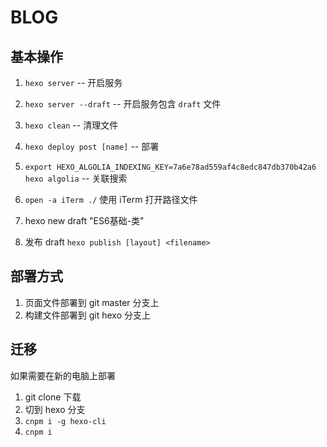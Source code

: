 # BLOG

## 基本操作

1. `hexo server` -- 开启服务
2. `hexo server --draft` -- 开启服务包含 `draft` 文件

3. `hexo clean` -- 清理文件
4. `hexo deploy post [name]` -- 部署

5. `export HEXO_ALGOLIA_INDEXING_KEY=7a6e78ad559af4c8edc847db370b42a6` `hexo algolia` -- 关联搜索

6. `open -a iTerm ./` 使用 iTerm 打开路径文件

7. hexo new draft "ES6基础-类"

8. 发布 draft  `hexo publish [layout] <filename>`

## 部署方式

1. 页面文件部署到 git master 分支上
2. 构建文件部署到 git hexo 分支上

## 迁移

如果需要在新的电脑上部署

1. git clone 下载
2. 切到 hexo 分支
3. `cnpm i -g hexo-cli`
4. `cnpm i`